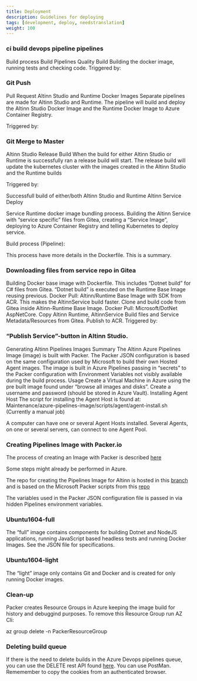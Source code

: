 ```yaml
---
title: Deployment
description: Guidelines for deploying
tags: [development, deploy, needstranslation]
weight: 100
---
```


### ci build devops pipeline pipelines
Build process
Build Pipelines
Quality Build
Building the docker image, running tests and checking code.
Triggered by:

### Git Push
Pull Request
Altinn Studio and Runtime Docker Images
Separate pipelines are made for Altinn Studio and Runtime. The pipeline will build and deploy the Altinn Studio Docker Image and the Runtime Docker Image to Azure Container Registry.

Triggered by:

### Git Merge to Master
Altinn Studio Release Build
When the build for either Altinn Studio or Runtime is successfully ran a release build will start. The release build will update the kubernetes cluster with the images created in the Altinn Studio and the Runtime builds

Triggered by:

Successfull build of either/both Altinn Studio and Runtime
Altinn Service Deploy

Service Runtime docker image bundling process.
Building the Altinn Service with “service specific” files from Gitea, creating a “Service Image”, deploying to Azure Container Registry and telling Kubernetes to deploy service.

Build process (Pipeline):

This process have more details in the Dockerfile. This is a summary.

### Downloading files from service repo in Gitea
Building Docker base image with Dockerfile. This includes “Dotnet build” for C\# files from Gitea. “Dotnet build” is executed on the Runtime Base Image reusing previous.
Docker Pull: Altinn/Runtime Base Image with SDK from ACR. This makes the AltinnService build faster.
Clone and build code from Gitea inside Altinn-Runtime Base Image.
Docker Pull: Microsoft/DotNet AspNetCore.
Copy Altinn Runtime, AltinnService Build files and Service Metadata/Resources from Gitea.
Publish to ACR.
Triggered by:

### “Publish Service”-button in Altinn Studio.
Generating Altinn Pipelines Images
Summary
The Altinn Azure Pipelines Image (image) is built with Packer. The Packer JSON configuration is based on the same configuration used by Microsoft to build their own Hosted Agent images.
The image is built in Azure Pipelines passing in “secrets” to the Packer configuration with Environment Variables not visibly available during the build process.
Usage
Create a Virtual Machine in Azure using the pre built image found under “browse all images and disks”.
Create a username and password (should be stored in Azure Vault).
Installing Agent Host
The script for installing the Agent Host is found at: Maintenance/azure-pipelines-image/scripts/agent/agent-install.sh (Currently a manual job)

A computer can have one or several Agent Hosts installed. Several Agents, on one or several servers, can connect to one Agent Pool.

### Creating Pipelines Image with Packer.io
The process of creating an Image with Packer is described [here](https://docs.microsoft.com/en-us/azure/virtual-machines/linux/build-image-with-packer)

Some steps might already be performed in Azure.

The repo for creating the Pipelines Image for Altinn is hosted in this [branch](https://github.com/Altinn/altinn-studio/tree/Maintenance/azure-pipelines-image) and is based on the Microsoft Packer scripts from this [repo](https://github.com/Microsoft/azure-pipelines-image-generation)

The variables used in the Packer JSON configuration file is passed in via hidden Pipelines environment variables.

### Ubuntu1604-full
The “full” image contains components for building Dotnet and NodeJS applications, running JavaScript based headless tests and running Docker Images. See the JSON file for specifications.

### Ubuntu1604-light
The “light” image only contains Git and Docker and is created for only running Docker images.

### Clean-up
Packer creates Resource Groups in Azure keeping the image build for history and debuggind purposes. To remove this Resource Group run AZ Cli:

az group delete -n PackerResourceGroup

### Deleting build queue
If there is the need to delete builds in the Azure Devops pipelines queue, you can use the DELETE rest API found [here](https://docs.microsoft.com/en-us/rest/api/azure/devops/build/builds/delete?view=azure-devops-rest-5.1).
You can use PostMan. Rememember to copy the cookies from an authenticated browser.
